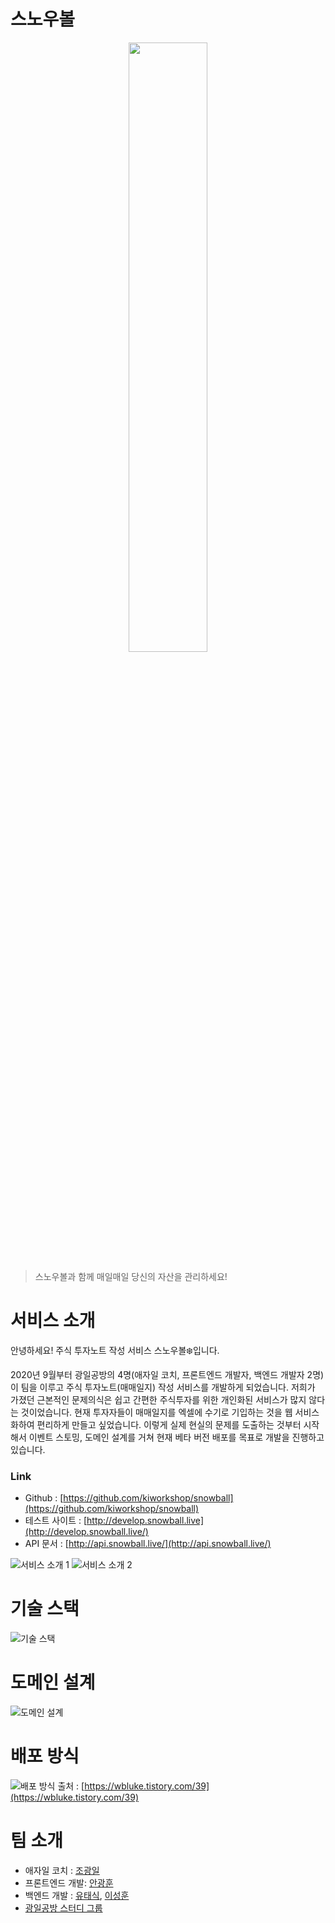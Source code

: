 # 스노우볼
<center><img src="https://user-images.githubusercontent.com/37072010/113098978-2fa18000-9234-11eb-9df5-2666f11625e2.png" width="50%"></center>

> 스노우볼과 함께 매일매일 당신의 자산을 관리하세요!

# 서비스 소개

안녕하세요! 주식 투자노트 작성 서비스 스노우볼❄️입니다. 

2020년 9월부터 광일공방의 4명(애자일 코치, 프론트엔드 개발자, 백엔드 개발자 2명)이 팀을 이루고 주식 투자노트(매매일지) 작성 서비스를 개발하게 되었습니다. 저희가 가졌던 근본적인 문제의식은 쉽고 간편한 주식투자를 위한 개인화된 서비스가 많지 않다는 것이었습니다. 현재 투자자들이 매매일지를 엑셀에 수기로 기입하는 것을 웹 서비스화하여 편리하게 만들고 싶었습니다. 이렇게 실제 현실의 문제를 도출하는 것부터 시작해서 이벤트 스토밍, 도메인 설계를 거쳐 현재 베타 버전 배포를 목표로 개발을 진행하고 있습니다.

### Link

- Github : [https://github.com/kiworkshop/snowball](https://github.com/kiworkshop/snowball)
- 테스트 사이트 : [http://develop.snowball.live](http://develop.snowball.live/)
- API 문서 : [http://api.snowball.live/](http://api.snowball.live/)

![서비스 소개 1](https://user-images.githubusercontent.com/37072010/113099060-53fd5c80-9234-11eb-99f5-39cf1ea330e0.jpg)
![서비스 소개 2](https://user-images.githubusercontent.com/37072010/113099065-552e8980-9234-11eb-8482-4cc2589a105e.png)

# 기술 스택

![기술 스택](https://user-images.githubusercontent.com/37072010/113099067-552e8980-9234-11eb-9316-20b88e2b808d.png)

# 도메인 설계

![도메인 설계](https://user-images.githubusercontent.com/37072010/113099072-595aa700-9234-11eb-8307-9871766e3df1.jpg)

# 배포 방식

![배포 방식](https://blog.kakaocdn.net/dn/bYo3ET/btqG1YAlZ2D/wEWdrImeoGHsC1OS92OTk0/img.png)
출처 : [https://wbluke.tistory.com/39](https://wbluke.tistory.com/39)

# 팀 소개

- 애자일 코치 : [조광일](https://github.com/kwangilcho)
- 프론트엔드 개발: [안광훈](https://github.com/akh9804)
- 백엔드 개발 : [유태식](https://github.com/taesikyoo), [이성훈](https://github.com/harrisleesh)
- [광일공방 스터디 그룹](https://github.com/kiworkshop)
